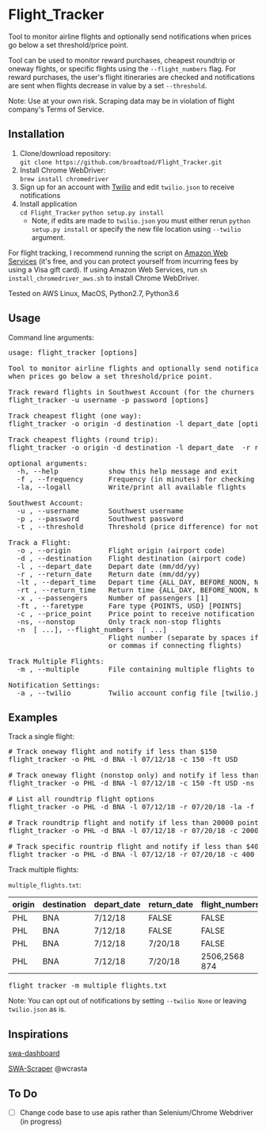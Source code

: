 # Flight_Tracker
Tool to monitor airline flights and optionally send notifications when prices go below a set threshold/price point.

Tool can be used to monitor reward purchases, cheapest roundtrip or oneway flights, or specific flights using the `--flight_numbers` flag.
For reward purchases, the user's flight itineraries are checked and notifications are sent when flights decrease in value by a set `--threshold`.

Note: Use at your own risk. Scraping data may be in violation of flight company's Terms of Service.


## Installation
1. Clone/download repository:<br>
`git clone https://github.com/broadtoad/Flight_Tracker.git`
2. Install Chrome WebDriver:<br>
`brew install chromedriver`
3. Sign up for an account with [Twilio](https://www.twilio.com/) and edit `twilio.json` to receive notifications
4. Install application<br>
`cd Flight_Tracker` `python setup.py install`
    * Note, if edits are made to `twilio.json` you must either rerun `python setup.py install` or specify the new file location using `--twilio` argument.

For flight tracking, I recommend running the script on [Amazon Web Services](https://aws.amazon.com/free/) (it's free, and you can protect yourself from incurring fees by using a Visa gift card). If using Amazon Web Services, run `sh install_chromedriver_aws.sh` to install Chrome WebDriver.

Tested on AWS Linux, MacOS, Python2.7, Python3.6


## Usage
Command line arguments:
<pre>
usage: flight_tracker [options]

Tool to monitor airline flights and optionally send notifications
when prices go below a set threshold/price point.

Track reward flights in Southwest Account (for the churners out there):
flight_tracker -u username -p password [options]

Track cheapest flight (one way):
flight_tracker -o origin -d destination -l depart_date [options]

Track cheapest flights (round trip):
flight_tracker -o origin -d destination -l depart_date  -r return_date [options]

optional arguments:
  -h, --help            show this help message and exit
  -f , --frequency      Frequency (in minutes) for checking flights [180]
  -la, --logall         Write/print all available flights

Southwest Account:
  -u , --username       Southwest username
  -p , --password       Southwest password
  -t , --threshold      Threshold (price difference) for notification [1000]

Track a Flight:
  -o , --origin         Flight origin (airport code)
  -d , --destination    Flight destination (airport code)
  -l , --depart_date    Depart date (mm/dd/yy)
  -r , --return_date    Return date (mm/dd/yy)
  -lt , --depart_time   Depart time {ALL_DAY, BEFORE_NOON, NOON_TO_SIX, AFTER_SIX} [ALL_DAY]
  -rt , --return_time   Return time {ALL_DAY, BEFORE_NOON, NOON_TO_SIX, AFTER_SIX} [ALL_DAY]
  -x , --passengers     Number of passengers [1]
  -ft , --faretype      Fare type {POINTS, USD} [POINTS]
  -c , --price_point    Price point to receive notification [1]
  -ns, --nonstop        Only track non-stop flights
  -n  [ ...], --flight_numbers  [ ...]
                        Flight number (separate by spaces if separate flights,
                        or commas if connecting flights)

Track Multiple Flights:
  -m , --multiple       File containing multiple flights to track (header must contain argument names)

Notification Settings:
  -a , --twilio         Twilio account config file [twilio.json]
</pre>

## Examples
Track a single flight:
<pre>
# Track oneway flight and notify if less than $150
flight_tracker -o PHL -d BNA -l 07/12/18 -c 150 -ft USD

# Track oneway flight (nonstop only) and notify if less than $150
flight_tracker -o PHL -d BNA -l 07/12/18 -c 150 -ft USD -ns

# List all roundtrip flight options
flight_tracker -o PHL -d BNA -l 07/12/18 -r 07/20/18 -la -f 0

# Track roundtrip flight and notify if less than 20000 points
flight_tracker -o PHL -d BNA -l 07/12/18 -r 07/20/18 -c 20000

# Track specific rountrip flight and notify if less than $400
flight_tracker -o PHL -d BNA -l 07/12/18 -r 07/20/18 -c 400 -n 2506,2568 874 -ft USD
</pre>
Track multiple flights:

`multiple_flights.txt`:


| origin | destination | depart_date | return_date | flight_numbers | nonstop | faretype | price_point |
|--------|-------------|-------------|-------------|----------------|---------|----------|-------------|
| PHL    | BNA         | 7/12/18     | FALSE       | FALSE          | FALSE   | USD      | 150         |
| PHL    | BNA         | 7/12/18     | FALSE       | FALSE          | TRUE    | USD      | 150         |
| PHL    | BNA         | 7/12/18     | 7/20/18     | FALSE          | FALSE   | POINTS   | 20000       |
| PHL    | BNA         | 7/12/18     | 7/20/18     | 2506,2568 874  | FALSE   | USD      | 400         |

<pre>
flight_tracker -m multiple_flights.txt
</pre>
Note: You can opt out of notifications by setting `--twilio None` or leaving `twilio.json` as is.

## Inspirations
[swa-dashboard](https://github.com/gilby125/swa-dashboard)

[SWA-Scraper](https://github.com/wcrasta/SWA-Scraper) @wcrasta

## To Do
- [ ] Change code base to use apis rather than Selenium/Chrome Webdriver (in progress)
